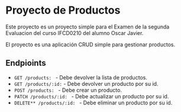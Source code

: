 # Proyecto de Productos

Este proyecto es un proyecto simple para el Examen de la segunda Evaluacion del curso IFCD0210 del alumno Oscar Javier.

El proyecto es una aplicación CRUD simple para gestionar productos.

## Endpioints

- `GET /products: ` - Debe devolver la lista de productos.
- `GET /products/:id:` - Debe devolver un producto por su id.
- `POST /products: ` - Debe crear un producto.
- `PATCH /products/:id: ` - Debe actualizar un producto por su id.
- `DELETE** /products/:id: ` - Debe eliminar un producto por su id.
